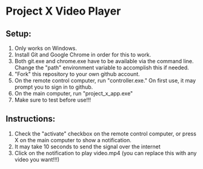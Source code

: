 # Project X Video Player

Setup:
------

1. Only works on Windows.
2. Install Git and Google Chrome in order for this to work.
3. Both git.exe and chrome.exe have to be available via the command line. Change the "path" environment variable to accomplish this if needed.
4. "Fork" this repository to your own github account.
5. On the remote control computer, run "controller.exe." On first use, it may prompt you to sign in to github.
6. On the main computer, run "project_x_app.exe"
7. Make sure to test before use!!!


Instructions:
-------------

1. Check the "activate" checkbox on the remote control computer, or press X on the main computer to show a notification.
2. It may take 10 seconds to send the signal over the internet
3. Click on the notification to play video.mp4 (you can replace this with any video you want!!!)
